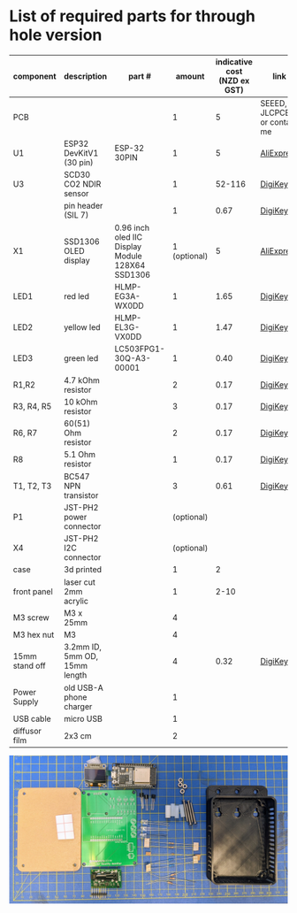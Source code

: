 # List of required parts for through hole version

| component      | description                   | part #                                           | amount       | indicative cost (NZD ex GST) | link                                                                                                      | alt link                                                                                                   |
| -------------- | ----------------------------- | ------------------------------------------------ | ------------ | ---------------------------- | --------------------------------------------------------------------------------------------------------- | ---------------------------------------------------------------------------------------------------------- |
| PCB            |                               |                                                  | 1            | 5                            | SEEED, JLCPCB or contact me                                                                               |                                                                                                            |
| U1             | ESP32 DevKitV1 (30 pin)       | ESP-32 30PIN                                     | 1            | 5                            | [AliExpress](https://www.aliexpress.com/item/32864722159.html)                                            |                                                                                                            |
| U3             | SCD30 CO2 NDIR sensor         |                                                  | 1            | 52-116                       | [DigiKey](https://www.digikey.co.nz/en/products/detail/sensirion-ag/SCD30/8445334)                        | [AliExpress](https://www.aliexpress.com/item/1005002467019989.html)                                        |
|                | pin header (SIL 7)            |                                                  | 1            | 0.67                         | [DigiKey](https://www.digikey.co.nz/en/products/detail/harwin-inc/M20-9770846/3727783)                    | [Element14](https://nz.element14.com/harwin/m20-9770846/conn-header-8pos-1row-2-54mm/dp/3756340)           |
| X1             | SSD1306 OLED display          | 0.96 inch oled IIC Display Module 128X64 SSD1306 | 1 (optional) | 5                            | [AliExpress](https://www.aliexpress.com/item/32896971385.html)                                            |                                                                                                            |
| LED1           | red led                       | HLMP-EG3A-WX0DD                                  | 1            | 1.65                         | [DigiKey](https://www.digikey.co.nz/en/products/detail/broadcom-limited/HLMP-EG3A-WX0DD/3909242)          | [Element14](https://nz.element14.com/cree/lc503fpg1-30q-a3-00001/led-5mm-green/dp/1648988)                 |
| LED2           | yellow led                    | HLMP-EL3G-VX0DD                                  | 1            | 1.47                         | [DigiKey](https://www.digikey.co.nz/en/products/detail/broadcom-limited/HLMP-EL3G-VX0DD/10511912)         | [Element14](https://nz.element14.com/broadcom-limited/hlmp-el3g-vx0dd/led-amber-9-3cd-590nm-th/dp/2900814) |
| LED3           | green led                     | LC503FPG1-30Q-A3-00001                           | 1            | 0.40                         | [DigiKey](https://www.digikey.co.nz/en/products/detail/creeled-inc/C503B-GCN-CY0C0791/1922940)            | [Element14](https://nz.element14.com/cree/lc503fpg1-30q-a3-00001/led-5mm-green/dp/1648988)                 |
| R1,R2          | 4.7 kOhm resistor             |                                                  | 2            | 0.17                         | [DigiKey](https://www.digikey.co.nz/en/products/detail/stackpole-electronics-inc/CF14JT4K70/1741428)      |                                                                                                            |
| R3, R4, R5     | 10 kOhm resistor              |                                                  | 3            | 0.17                         | [DigiKey](https://www.digikey.co.nz/en/products/detail/stackpole-electronics-inc/CF14JT10K0/1741265)      |                                                                                                            |
| R6, R7         | 60(51) Ohm resistor           |                                                  | 2            | 0.17                         | [DigiKey](https://www.digikey.co.nz/en/products/detail/koa-speer-electronics-inc/CF1-4CT52R510J/13537362) |                                                                                                            |
| R8             | 5.1 Ohm resistor              |                                                  | 1            | 0.17                         | [DigiKey](https://www.digikey.co.nz/en/products/detail/stackpole-electronics-inc/CFM14JT5R10/1742230)     |                                                                                                            |
| T1, T2, T3     | BC547 NPN transistor          |                                                  | 3            | 0.61                         | [DigiKey](https://www.digikey.co.nz/en/products/detail/onsemi/BC547CTFR/976374)                           |                                                                                                            |
| P1             | JST-PH2 power connector       |                                                  | (optional)   |                              |                                                                                                           |                                                                                                            |
| X4             | JST-PH2 I2C connector         |                                                  | (optional)   |                              |                                                                                                           |                                                                                                            |
| case           | 3d printed                    |                                                  | 1            | 2                            |                                                                                                           |                                                                                                            |
| front panel    | laser cut 2mm acrylic         |                                                  | 1            | 2-10                         |                                                                                                           |                                                                                                            |
| M3 screw       | M3 x 25mm                     |                                                  | 4            |                              |                                                                                                           |                                                                                                            |
| M3 hex nut     | M3                            |                                                  | 4            |                              |                                                                                                           |                                                                                                            |
| 15mm stand off | 3.2mm ID, 5mm OD, 15mm length |                                                  | 4            | 0.32                         | [DigiKey](https://www.digikey.co.nz/en/products/detail/essentra-components/13ME024/11638316)              | [Element14](https://nz.element14.com/duratool/d01479/pcb-round-spacer-nylon66-natural/dp/1733409)          |
| Power Supply   | old USB-A phone charger       |                                                  | 1            |                              |                                                                                                           |                                                                                                            |
| USB cable      | micro USB                     |                                                  | 1            |                              |                                                                                                           |                                                                                                            |
| diffusor film  | 2x3 cm                        |                                                  | 2            |                              |                                                                                                           |                                                                                                            |

![](bom.jpg)
